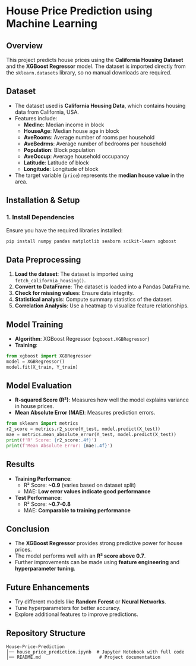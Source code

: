 # House Price Prediction using Machine Learning

## Overview
This project predicts house prices using the **California Housing Dataset** and the **XGBoost Regressor** model. The dataset is imported directly from the `sklearn.datasets` library, so no manual downloads are required.

## Dataset
- The dataset used is **California Housing Data**, which contains housing data from California, USA.
- Features include:
  - **MedInc**: Median income in block
  - **HouseAge**: Median house age in block
  - **AveRooms**: Average number of rooms per household
  - **AveBedrms**: Average number of bedrooms per household
  - **Population**: Block population
  - **AveOccup**: Average household occupancy
  - **Latitude**: Latitude of block
  - **Longitude**: Longitude of block
- The target variable (`price`) represents the **median house value** in the area.

## Installation & Setup
### **1. Install Dependencies**
Ensure you have the required libraries installed:
```sh
pip install numpy pandas matplotlib seaborn scikit-learn xgboost
```

## Data Preprocessing
1. **Load the dataset**: The dataset is imported using `fetch_california_housing()`.
2. **Convert to DataFrame**: The dataset is loaded into a Pandas DataFrame.
3. **Check for missing values**: Ensure data integrity.
4. **Statistical analysis**: Compute summary statistics of the dataset.
5. **Correlation Analysis**: Use a heatmap to visualize feature relationships.

## Model Training
- **Algorithm**: XGBoost Regressor (`xgboost.XGBRegressor`)
- **Training**:
```python
from xgboost import XGBRegressor
model = XGBRegressor()
model.fit(X_train, Y_train)
```

## Model Evaluation
- **R-squared Score (R²)**: Measures how well the model explains variance in house prices.
- **Mean Absolute Error (MAE)**: Measures prediction errors.
```python
from sklearn import metrics
r2_score = metrics.r2_score(Y_test, model.predict(X_test))
mae = metrics.mean_absolute_error(Y_test, model.predict(X_test))
print(f'R² Score: {r2_score:.4f}')
print(f'Mean Absolute Error: {mae:.4f}')
```

## Results
- **Training Performance**:
  - R² Score: **~0.9** (varies based on dataset split)
  - MAE: **Low error values indicate good performance**
- **Test Performance**:
  - R² Score: **~0.7-0.8**
  - MAE: **Comparable to training performance**

## Conclusion
- The **XGBoost Regressor** provides strong predictive power for house prices.
- The model performs well with an **R² score above 0.7**.
- Further improvements can be made using **feature engineering** and **hyperparameter tuning**.

## Future Enhancements
- Try different models like **Random Forest** or **Neural Networks**.
- Tune hyperparameters for better accuracy.
- Explore additional features to improve predictions.

## Repository Structure
```
House-Price-Prediction
│── house_price_prediction.ipynb  # Jupyter Notebook with full code
│── README.md                      # Project documentation
```


